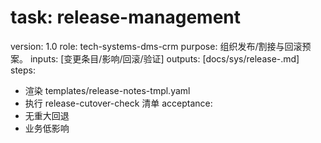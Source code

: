 # task: release-management

version: 1.0
role: tech-systems-dms-crm
purpose: 组织发布/割接与回滚预案。
inputs: [变更条目/影响/回滚/验证]
outputs: [docs/sys/release-<date>.md]
steps:

- 渲染 templates/release-notes-tmpl.yaml
- 执行 release-cutover-check 清单
  acceptance:
- 无重大回退
- 业务低影响
